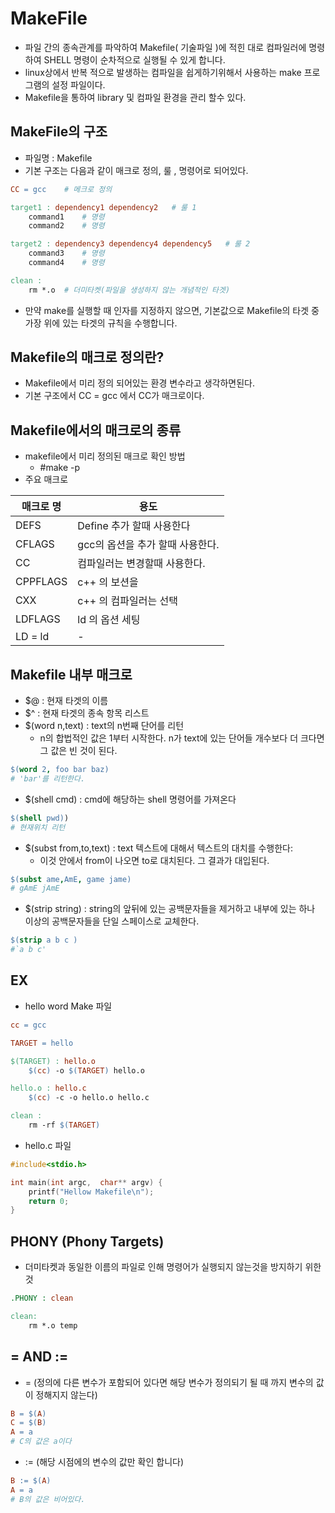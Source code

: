 # MakeFile
- 파일 간의 종속관계를 파악하여 Makefile( 기술파일 )에 적힌 대로 컴파일러에 명령하여 SHELL 명령이 순차적으로 실행될 수 있게 합니다.
- linux상에서 반복 적으로 발생하는 컴파일을 쉽게하기위해서 사용하는 make 프로그램의 설정 파일이다.
- Makefile을 통하여 library 및 컴파일 환경을 관리 할수 있다.

## MakeFile의 구조

- 파일명 : Makefile
- 기본 구조는 다음과 같이 매크로 정의, 룰 , 명령어로 되어있다.
```Makefile
CC = gcc    # 메크로 정의

target1 : dependency1 dependency2   # 룰 1
    command1    # 명령
    command2    # 명령

target2 : dependency3 dependency4 dependency5   # 룰 2
    command3    # 명령
    command4    # 명령

clean :
    rm *.o  # 더미타켓(파일을 생성하지 않는 개념적인 타겟)
```

* 만약 make를 실행할 때 인자를 지정하지 않으면, 기본값으로 Makefile의 타겟 중 가장 위에 있는 타겟의 규칙을 수행합니다.

## Makefile의 매크로 정의란?

- Makefile에서 미리 정의 되어있는 환경 변수라고 생각하면된다.
- 기본 구조에서 CC = gcc 에서 CC가 매크로이다.

## Makefile에서의 매크로의 종류

- makefile에서 미리 정의된 매크로 확인 방법
    - #make -p
- 주요 매크로

| 매크로 명 |용도|
|------|---|
|DEFS |Define 추가 할때 사용한다|
|CFLAGS|gcc의 옵션을 추가 할때 사용한다.|
|CC|컴파일러는 변경할때 사용한다.|
|CPPFLAGS|c++ 의 보션을|
|CXX |c++ 의 컴파일러는 선택|
|LDFLAGS| ld 의 옵션 세팅|
|LD = ld| - |

## Makefile 내부 매크로
- $@ : 현재 타겟의 이름
- $^ : 현재 타겟의 종속 항목 리스트
- $(word n,text) : text의 n번째 단어를 리턴
    - n의 합법적인 값은 1부터 시작한다. n가 text에 있는 단어들 개수보다 더 크다면 그 값은 빈 것이 된다. 
```Makefile
$(word 2, foo bar baz)
# 'bar'를 리턴한다.
```
- $(shell cmd) : cmd에 해당하는 shell 명령어를 가져온다
```Makefile
$(shell pwd))
# 현재위치 리턴
```
- $(subst from,to,text) : text 텍스트에 대해서 텍스트의 대치를 수행한다: 
    - 이것 안에서 from이 나오면 to로 대치된다. 그 결과가 대입된다.
```makefile
$(subst ame,AmE, game jame)
# gAmE jAmE
```
- $(strip string) : string의 앞뒤에 있는 공백문자들을 제거하고 내부에 있는 하나 이상의 공백문자들을 단일 스페이스로 교체한다.
```makefile
$(strip a b c )
#`a b c'
``` 

## EX
- hello word Make 파일
```Makefile
cc = gcc

TARGET = hello

$(TARGET) : hello.o
	$(cc) -o $(TARGET) hello.o

hello.o : hello.c
	$(cc) -c -o hello.o hello.c

clean :
	rm -rf $(TARGET)
```
- hello.c 파일
```c
#include<stdio.h>

int main(int argc,  char** argv) {
	printf("Hellow Makefile\n");
	return 0;
}
```

## PHONY (Phony Targets)
- 더미타켓과 동일한 이름의 파일로 인해 명령어가 실행되지 않는것을 방지하기 위한 것
```Makefile
.PHONY : clean 

clean: 
    rm *.o temp
```

## = AND :=
- = (정의에 다른 변수가 포함되어 있다면 해당 변수가 정의되기 될 때 까지 변수의 값이 정해지지 않는다)
```Makefile
B = $(A)
C = $(B)
A = a
# C의 값은 a이다
```
- := (해당 시점에의 변수의 값만 확인 합니다)
```Makefile
B := $(A)
A = a
# B의 값은 비어있다. 
```
